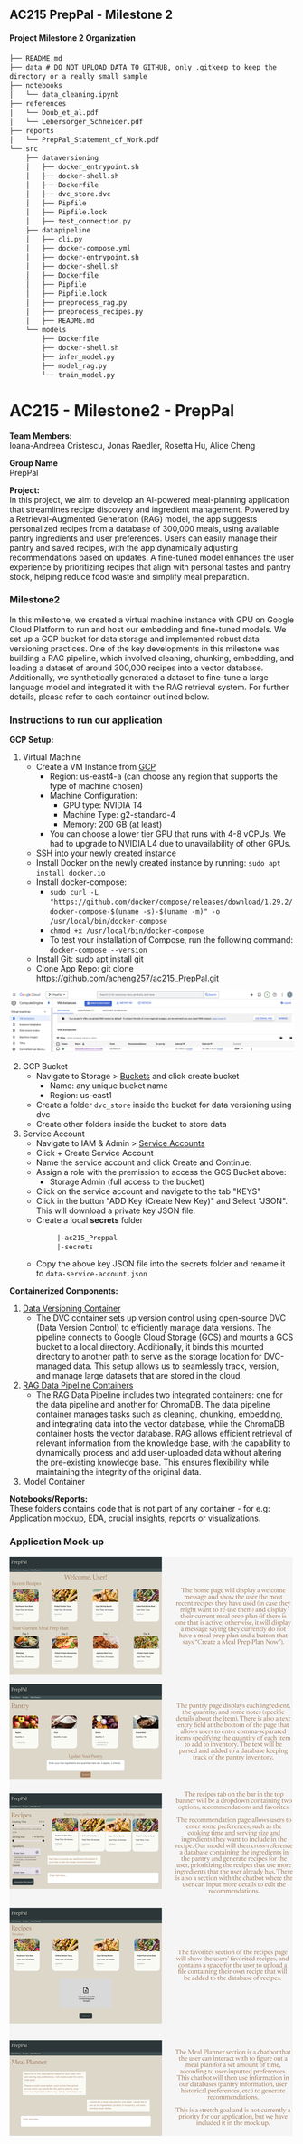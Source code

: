 ## AC215 PrepPal - Milestone 2

#### Project Milestone 2 Organization

```
├── README.md
├── data # DO NOT UPLOAD DATA TO GITHUB, only .gitkeep to keep the directory or a really small sample
├── notebooks
│   └── data_cleaning.ipynb
├── references
│   └── Doub_et_al.pdf
│   └── Lebersorger_Schneider.pdf
├── reports
│   └── PrepPal_Statement_of_Work.pdf
└── src
    ├── dataversioning
    │   ├── docker_entrypoint.sh
    │   ├── docker-shell.sh
    │   ├── Dockerfile
    │   ├── dvc_store.dvc
    │   ├── Pipfile
    │   ├── Pipfile.lock
    │   ├── test_connection.py
    ├── datapipeline
    │   ├── cli.py
    │   ├── docker-compose.yml
    │   ├── docker-entrypoint.sh
    │   ├── docker-shell.sh
    │   ├── Dockerfile
    │   ├── Pipfile
    │   ├── Pipfile.lock
    │   ├── preprocess_rag.py
    │   ├── preprocess_recipes.py
    │   ├── README.md
    └── models
        ├── Dockerfile
        ├── docker-shell.sh
        ├── infer_model.py
        ├── model_rag.py
        └── train_model.py
```

# AC215 - Milestone2 - PrepPal

**Team Members:** <br>
Ioana-Andreea Cristescu, Jonas Raedler, Rosetta Hu, Alice Cheng

**Group Name** <br>
PrepPal

**Project:** <br>
In this project, we aim to develop an AI-powered meal-planning application that streamlines recipe discovery and ingredient management. Powered by a Retrieval-Augmented Generation (RAG) model, the app suggests personalized recipes from a database of 300,000 meals, using available pantry ingredients and user preferences. Users can easily manage their pantry and saved recipes, with the app dynamically adjusting recommendations based on updates. A fine-tuned model enhances the user experience by prioritizing recipes that align with personal tastes and pantry stock, helping reduce food waste and simplify meal preparation.

### Milestone2

In this milestone, we created a virtual machine instance with GPU on Google Cloud Platform to run and host our embedding and fine-tuned models. We set up a GCP bucket for data storage and implemented robust data versioning practices. One of the key developments in this milestone was building a RAG pipeline, which involved cleaning, chunking, embedding, and loading a dataset of around 300,000 recipes into a vector database. Additionally, we synthetically generated a dataset to fine-tune a large language model and integrated it with the RAG retrieval system. For further details, please refer to each container outlined below.

### Instructions to run our application 

**GCP Setup:** <br>
1. Virtual Machine 
   * Create a VM Instance from [GCP](https://console.cloud.google.com/compute/instances)
      - Region: us-east4-a (can choose any region that supports the type of machine chosen)
      - Machine Configuration:
         - GPU type: NVIDIA T4
         - Machine Type: g2-standard-4
         - Memory: 200 GB (at least)
      - You can choose a lower tier GPU that runs with 4-8 vCPUs. We had to upgrade to NVIDIA L4 due to unavailability of other GPUs.
   * SSH into your newly created instance
   * Install Docker on the newly created instance by running: `sudo apt install docker.io`
   * Install docker-compose: 
      - `sudo curl -L "https://github.com/docker/compose/releases/download/1.29.2/docker-compose-$(uname -s)-$(uname -m)" -o /usr/local/bin/docker-compose`
      - `chmod +x /usr/local/bin/docker-compose`
      - To test your installation of Compose, run the following command: `docker-compose --version`
   * Install Git: sudo apt install git
   * Clone App Repo: git clone https://github.com/acheng257/ac215_PrepPal.git

![Virtual Machine](./assets/VM.png)

2. GCP Bucket
    * Navigate to Storage > [Buckets](https://console.cloud.google.com/storage/browser) and click create bucket
        - Name: any unique bucket name
        - Region: us-east1
    * Create a folder `dvc_store` inside the bucket for data versioning using dvc
    * Create other folders inside the bucket to store data
3. Service Account
    * Navigate to IAM & Admin > [Service Accounts](https://console.cloud.google.com/iam-admin/serviceaccounts)
    * Click + Create Service Account
    * Name the service account and click Create and Continue.
    * Assign a role with the premission to access the GCS Bucket above:
      - Storage Admin (full access to the bucket)
    * Click on the service account and navigate to the tab "KEYS"
    * Click in the button "ADD Key (Create New Key)" and Select "JSON". This will download a private key JSON file.
    * Create a local **secrets** folder
      ```
           |-ac215_Preppal
           |-secrets
        ```
    * Copy the above key JSON file into the secrets folder and rename it to `data-service-account.json`


**Containerized Components:** <br>
1. [Data Versioning Container](./src/dataversioning/README.md)
    * The DVC container sets up version control using open-source DVC (Data Version Control) to efficiently manage data versions. The pipeline connects to Google Cloud Storage (GCS) and mounts a GCS bucket to a local directory. Additionally, it binds this mounted directory to another path to serve as the storage location for DVC-managed data. This setup allows us to seamlessly track, version, and manage large datasets that are stored in the cloud.
3. [RAG Data Pipeline Containers](./src/llm-rag/README.md)
   * The RAG Data Pipeline includes two integrated containers: one for the data pipeline and another for ChromaDB. The data pipeline container manages tasks such as cleaning, chunking, embedding, and integrating data into the vector database, while the ChromaDB container hosts the vector database. RAG allows efficient retrieval of relevant information from the knowledge base, with the capability to dynamically process and add user-uploaded data without altering the pre-existing knowledge base. This ensures flexibility while maintaining the integrity of the original data.
4. Model Container 

**Notebooks/Reports:** <br>
These folders contains code that is not part of any container - for e.g: Application mockup, EDA, crucial insights, reports or visualizations.

### Application Mock-up
![Mockup](./assets/PrepPal.png)
